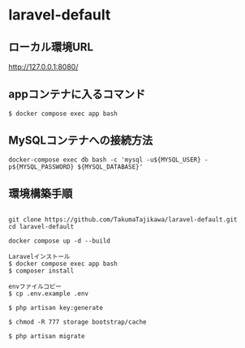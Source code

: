 # laravel-default

## ローカル環境URL
http://127.0.0.1:8080/

## appコンテナに入るコマンド

```
$ docker compose exec app bash
```

## MySQLコンテナへの接続方法

```
docker-compose exec db bash -c 'mysql -u${MYSQL_USER} -p${MYSQL_PASSWORD} ${MYSQL_DATABASE}'
```

## 環境構築手順

```

git clone https://github.com/TakumaTajikawa/laravel-default.git
cd laravel-default

docker compose up -d --build

Laravelインストール
$ docker compose exec app bash
$ composer install

envファイルコピー
$ cp .env.example .env

$ php artisan key:generate

$ chmod -R 777 storage bootstrap/cache

$ php artisan migrate


```
